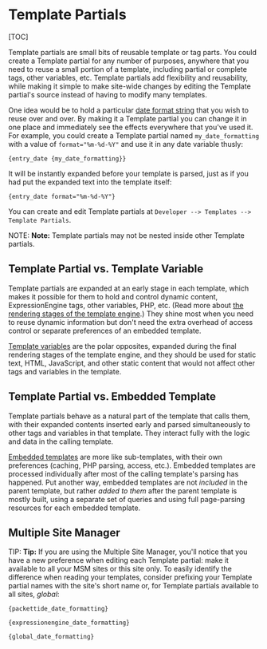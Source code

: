 <!--
    This source file is part of the open source project
    ExpressionEngine User Guide (https://github.com/ExpressionEngine/ExpressionEngine-User-Guide)

    @link      https://expressionengine.com/
    @copyright Copyright (c) 2003-2020, Packet Tide, LLC (https://packettide.com)
    @license   https://expressionengine.com/license Licensed under Apache License, Version 2.0
-->

# Template Partials

[TOC]

Template partials are small bits of reusable template or tag parts. You could create a Template partial for any number of purposes, anywhere that you need to reuse a small portion of a template, including partial or complete tags, other variables, etc. Template partials add flexibility and reusability, while making it simple to make site-wide changes by editing the Template partial's source instead of having to modify many templates.

One idea would be to hold a particular [date format string](templates/date-variable-formatting.md) that you wish to reuse over and over. By making it a Template partial you can change it in one place and immediately see the effects everywhere that you've used it. For example, you could create a Template partial named `my_date_formatting` with a value of `format="%m-%d-%Y"` and use it in any date variable thusly:

    {entry_date {my_date_formatting}}

It will be instantly expanded before your template is parsed, just as if you had put the expanded text into the template itself:

    {entry_date format="%m-%d-%Y"}

You can create and edit Template partials at `Developer --> Templates --> Template Partials`.

NOTE: **Note:** Template partials may not be nested inside other Template partials.

## Template Partial vs. Template Variable

Template partials are expanded at an early stage in each template, which makes it possible for them to hold and control dynamic content, ExpressionEngine tags, other variables, PHP, etc. (Read more about [the rendering stages of the template engine](templates/engine.md).) They shine most when you need to reuse dynamic information but don't need the extra overhead of access control or separate preferences of an embedded template. 

[Template variables](templates/variable.md) are the polar opposites, expanded during the final rendering stages of the template engine, and they should be used for static text, HTML, JavaScript, and other static content that would not affect other tags and variables in the template.

## Template Partial vs. Embedded Template

Template partials behave as a natural part of the template that calls them, with their expanded contents inserted early and parsed simultaneously to other tags and variables in that template. They interact fully with the logic and data in the calling template.

[Embedded templates](templates/embedding.md) are more like sub-templates, with their own preferences (caching, PHP parsing, access, etc.). Embedded templates are processed individually after most of the calling template's parsing has happened. Put another way, embedded templates are not _included_ in the parent template, but rather _added to them_ after the parent template is mostly built, using a separate set of queries and using full page-parsing resources for each embedded template.

## Multiple Site Manager

TIP: **Tip:** If you are using the Multiple Site Manager, you'll notice that you have a new preference when editing each Template partial: make it available to all your MSM sites or this site only. To easily identify the difference when reading your templates, consider prefixing your Template partial names with the site's short name or, for Template partials available to all sites, _global_:

    {packettide_date_formatting}

    {expressionengine_date_formatting}

    {global_date_formatting}
